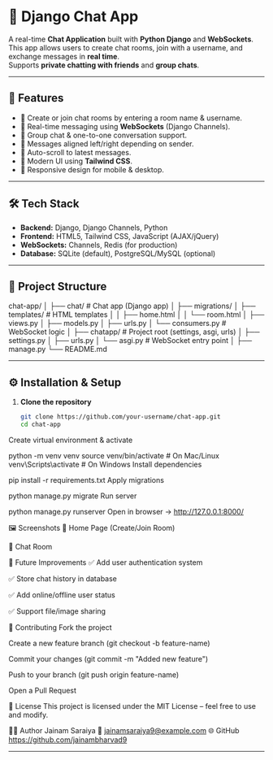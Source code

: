 # 💬 Django Chat App

A real-time **Chat Application** built with **Python Django** and **WebSockets**.  
This app allows users to create chat rooms, join with a username, and exchange messages in **real time**.  
Supports **private chatting with friends** and **group chats**.

---

## 🚀 Features

- 🔹 Create or join chat rooms by entering a room name & username.  
- 🔹 Real-time messaging using **WebSockets** (Django Channels).  
- 🔹 Group chat & one-to-one conversation support.  
- 🔹 Messages aligned left/right depending on sender.  
- 🔹 Auto-scroll to latest messages.  
- 🔹 Modern UI using **Tailwind CSS**.  
- 🔹 Responsive design for mobile & desktop.  

---

## 🛠️ Tech Stack

- **Backend:** Django, Django Channels, Python  
- **Frontend:** HTML5, Tailwind CSS, JavaScript (AJAX/jQuery)  
- **WebSockets:** Channels, Redis (for production)  
- **Database:** SQLite (default), PostgreSQL/MySQL (optional)  

---

## 📂 Project Structure

chat-app/
│
├── chat/ # Chat app (Django app)
│ ├── migrations/
│ ├── templates/ # HTML templates
│ │ ├── home.html
│ │ └── room.html
│ ├── views.py
│ ├── models.py
│ ├── urls.py
│ └── consumers.py # WebSocket logic
│
├── chatapp/ # Project root (settings, asgi, urls)
│ ├── settings.py
│ ├── urls.py
│ └── asgi.py # WebSocket entry point
│
├── manage.py
└── README.md



---

## ⚙️ Installation & Setup

1. **Clone the repository**
   ```bash
   git clone https://github.com/your-username/chat-app.git
   cd chat-app
Create virtual environment & activate


python -m venv venv
source venv/bin/activate   # On Mac/Linux
venv\Scripts\activate      # On Windows
Install dependencies


pip install -r requirements.txt
Apply migrations


python manage.py migrate
Run server


python manage.py runserver
Open in browser → http://127.0.0.1:8000/


🖼️ Screenshots
🔹 Home Page (Create/Join Room)

🔹 Chat Room

🔮 Future Improvements
✅ Add user authentication system

✅ Store chat history in database

✅ Add online/offline user status

✅ Support file/image sharing

🤝 Contributing
Fork the project

Create a new feature branch (git checkout -b feature-name)

Commit your changes (git commit -m "Added new feature")

Push to your branch (git push origin feature-name)

Open a Pull Request

📜 License
This project is licensed under the MIT License – feel free to use and modify.

👨‍💻 Author Jainam Saraiya
📧 jainamsaraiya9@example.com
🌐 GitHub https://github.com/jainambharvad9

---
